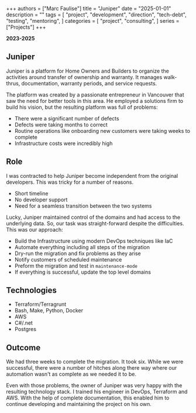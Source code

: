 +++
authors = ["Marc Faulise"]
title = "Juniper"
date = "2025-01-01"
description = ""
tags = [
    "project",
    "development",
    "direction",
    "tech-debt",
    "testing",
    "mentoring",
]
categories = [
    "project",
    "consulting",
]
series = ["Projects"]
+++

**2023-2025**

## Juniper

Juniper is a platform for Home Owners and Builders to organize the activities
around transfer of ownership and warranty. It manages walk-thrus, 
documentation, warranty periods, and service requests.

The platform was created by a passionate entrepreneur in Vancouver that saw
the need for better tools in this area. He employed a solutions firm to build his
vision, but the resulting platform was full of problems:

* There were a significant number of defects
* Defects were taking months to correct
* Routine operations like onboarding new customers were taking weeks to complete
* Infrastructure costs were incredibly high

## Role

I was contracted to help Juniper become independent from the original 
developers. This was tricky for a number of reasons. 

* Short timeline
* No developer support
* Need for a seamless transition between the two systems

Lucky, Juniper maintained control of the domains and had access to the underlying
data. So, our task was straight-forward despite the difficulties.
This was our approach:

* Build the Infrastructure using modern DevOps techniques like IaC
* Automate everything including all steps of the migration
* Dry-run the migration and fix problems as they arise
* Notify customers of scheduled maintenance
* Preform the migration and test in `maintenance-mode`
* If everything is successful, update the top level domains

## Technologies

* Terraform/Terragrunt
* Bash, Make, Python, Docker
* AWS
* C#/.net
* Postgres

## Outcome

We had three weeks to complete the migration. It took six. While we 
were successful, there were a number of hitches along there way where
our automation wasn't as complete as we needed it to be.

Even with those problems, the owner of Juniper was very happy with the
resulting technology stack. I trained his engineer in DevOps, Terraform
and AWS. With the help of complete documentation, this enabled
him to continue developing and maintaining the project on his own.
